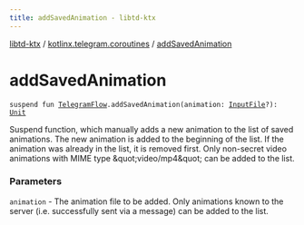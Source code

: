 ```yaml
---
title: addSavedAnimation - libtd-ktx
---
```


[libtd-ktx](../index.html) / [kotlinx.telegram.coroutines](index.html) / [addSavedAnimation](./add-saved-animation.html)

# addSavedAnimation

`suspend fun `[`TelegramFlow`](../kotlinx.telegram.core/-telegram-flow/index.html)`.addSavedAnimation(animation: `[`InputFile`](https://tdlibx.github.io/td/docs/org/drinkless/td/libcore/telegram/TdApi/InputFile.html)`?): `[`Unit`](https://kotlinlang.org/api/latest/jvm/stdlib/kotlin/-unit/index.html)

Suspend function, which manually adds a new animation to the list of saved animations. The new
animation is added to the beginning of the list. If the animation was already in the list, it is
removed first. Only non-secret video animations with MIME type &amp;quot;video/mp4&amp;quot; can be added to
the list.

### Parameters

`animation` - The animation file to be added. Only animations known to the server (i.e.
successfully sent via a message) can be added to the list.